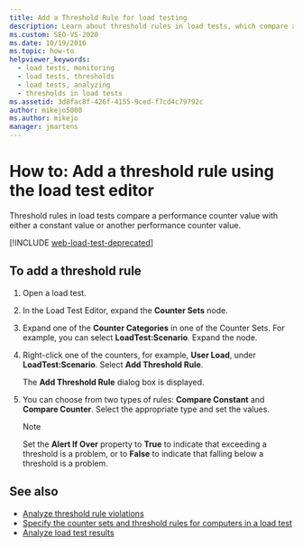 ```yaml
---
title: Add a Threshold Rule for load testing
description: Learn about threshold rules in load tests, which compare a performance counter value with either a constant value or another performance counter value.
ms.custom: SEO-VS-2020
ms.date: 10/19/2016
ms.topic: how-to
helpviewer_keywords: 
  - load tests, monitoring
  - load tests, thresholds
  - load tests, analyzing
  - thresholds in load tests
ms.assetid: 3d8fac8f-426f-4155-9ced-f7cd4c79792c
author: mikejo5000
ms.author: mikejo
manager: jmartens
---
```

# How to: Add a threshold rule using the load test editor

Threshold rules in load tests compare a performance counter value with either a constant value or another performance counter value.

[!INCLUDE [web-load-test-deprecated](includes/web-load-test-deprecated.md)]

## To add a threshold rule

1. Open a load test.

2. In the Load Test Editor, expand the **Counter Sets** node.

3. Expand one of the **Counter Categories** in one of the Counter Sets. For example, you can select **LoadTest:Scenario**. Expand the node.

4. Right-click one of the counters, for example, **User Load**, under **LoadTest:Scenario**. Select **Add Threshold Rule**.

     The **Add Threshold Rule** dialog box is displayed.

5. You can choose from two types of rules: **Compare Constant** and **Compare Counter**. Select the appropriate type and set the values.

    > [!NOTE]
    > Set the **Alert If Over** property to **True** to indicate that exceeding a threshold is a problem, or to **False** to indicate that falling below a threshold is a problem.

## See also

- [Analyze threshold rule violations](../test/analyze-threshold-rule-violations-in-load-tests.md)
- [Specify the counter sets and threshold rules for computers in a load test](../test/specify-counter-sets-and-threshold-rules-for-load-testing.md)
- [Analyze load test results](../test/analyze-load-test-results-using-the-load-test-analyzer.md)

